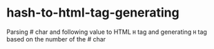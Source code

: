 # hash-to-html-tag-generating
Parsing # char and following value to HTML `H` tag and generating `H` tag based on the number of the # char
